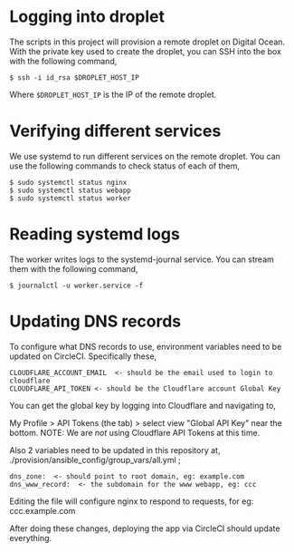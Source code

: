 # Logging into droplet

The scripts in this project will provision a remote droplet on Digital Ocean. 
With the private key used to create the droplet, you can SSH into the box with
the following command,

```
$ ssh -i id_rsa $DROPLET_HOST_IP
```

Where `$DROPLET_HOST_IP` is the IP of the remote droplet. 


# Verifying different services

We use systemd to run different services on the remote droplet. You can use the 
following commands to check status of each of them,

```
$ sudo systemctl status nginx
$ sudo systemctl status webapp
$ sudo systemctl status worker
```

# Reading systemd logs

The worker writes logs to the systemd-journal service. You can stream them with 
the following command,

```
$ journalctl -u worker.service -f
```

# Updating DNS records

To configure what DNS records to use, environment variables need to be updated 
on CircleCI. Specifically these,

```
CLOUDFLARE_ACCOUNT_EMAIL  <- should be the email used to login to cloudflare
CLOUDFLARE_API_TOKEN <- should be the Cloudflare account Global Key
```

You can get the global key by logging into Cloudflare and navigating to,

My Profile > API Tokens (the tab) > select view "Global API Key" near the 
bottom. 
NOTE: We are *not* using Cloudflare API Tokens at this time. 


Also 2 variables need to be updated in this repository at,
./provision/ansible_config/group_vars/all.yml ;

```
dns_zone:  <- should point to root domain, eg: example.com
dns_www_record:  <- the subdomain for the www webapp, eg: ccc
```

Editing the file will configure nginx to respond to requests,
for eg: ccc.example.com

After doing these changes, deploying the app via CircleCI should update 
everything.

